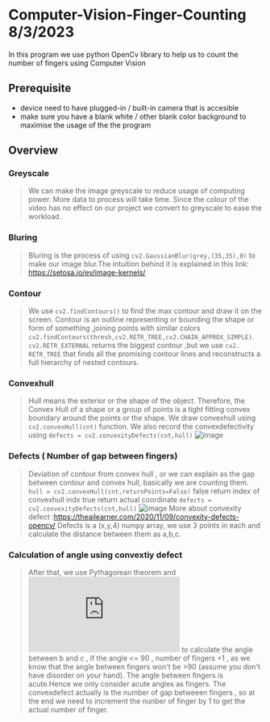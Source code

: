 # Computer-Vision-Finger-Counting 8/3/2023

In this program we use python OpenCv library to help us to count the number of fingers using Computer Vision


## Prerequisite
- device need to have plugged-in / built-in camera that is accesible
- make sure you have a blank white / other blank color background to maximise the usage of the the program

## Overview

### Greyscale
  > We can make the image greyscale to reduce usage of computing power.
    More data to process will take time. Since the colour of the video has no effect on our project we convert to greyscale to ease the workload.

### Bluring
 > Bluring is the process of using `cv2.GaussianBlur(grey,(35,35),0)` to make our image blur.The intuition behind it is explained in this link:
   https://setosa.io/ev/image-kernels/
 
### Contour 
  >We use `cv2.findContours()` to find the max contour and draw it on the screen.
  Contour is an outline representing or bounding the shape or form of something ,joining points with similar colors
  `cv2.findContours(thresh,cv2.RETR_TREE,cv2.CHAIN_APPROX_SIMPLE)`.
  `cv2.RETR_EXTERNAL` returns the biggest contour ,but we use  `cv2. RETR_TREE` that 
  finds all the promising contour lines and reconstructs a full hierarchy of nested contours.

### Convexhull
 >Hull means the exterior or the shape of the object.
 Therefore, the Convex Hull of a shape or a group of points is a tight fitting convex boundary around the points or the shape.
 We draw convexhull using `cv2.convexHull(cnt)` function. We also record the convexdefectivity using `defects = cv2.convexityDefects(cnt,hull)` 
 ![image](https://user-images.githubusercontent.com/85050265/223634417-10f82aa3-7a09-48dc-a1d3-2a8801dae99d.png)
 

### Defects ( Number of gap between fingers)
  >Deviation of contour from convex hull , or we can explain as the gap between contour and convex hull, basically we are counting them.
  `hull = cv2.convexHull(cnt,returnPoints=False)` 
  false return index of convexhull indx
  true return actual coordinate
  `defects = cv2.convexityDefects(cnt,hull)`
  ![image](https://user-images.githubusercontent.com/85050265/223634862-b5258b6d-9f8f-463d-a1b8-e3534b8f2c03.png)
  More about convexity defect :https://theailearner.com/2020/11/09/convexity-defects-opencv/
  Defects is a (x,y,4) numpy array, we use 3 points in each and calculate the distance between them as a,b,c.

### Calculation of angle using convextiy defect
  >After that, we use Pythagorean theorem and ![cosine rule](https://www.mathsisfun.com/algebra/trig-cosine-law.html) to calculate the angle between b and c , if the     angle <= 90 , number of     fingers +1 , as we know that the angle between fingers won't be >90 (assume you don't have disorder on your hand).
  The angle between fingers is acute.Hence we only consider acute angles as fingers.
  The convexdefect actually is the number of gap betweeen fingers , so at the end we need to increment the nunber of finger by 1 to get the actual number of finger. 

